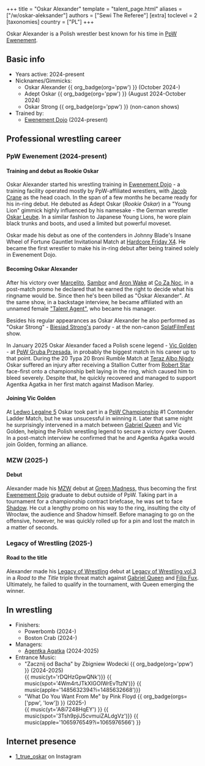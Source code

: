 +++
title = "Oskar Alexander"
template = "talent_page.html"
aliases = ["/w/oskar-aleksander"]
authors = ["Sewi The Referee"]
[extra]
toclevel = 2
[taxonomies]
country = ["PL"]
+++

Oskar Alexander is a Polish wrestler best known for his time in [PpW Ewenement](@/o/ppw.md).

## Basic info

* Years active: 2024-present
* Nicknames/Gimmicks:
  - Oskar Alexander {{ org_badge(org='ppw') }} (October 2024-)
  - Adept Oskar {{ org_badge(org='ppw') }} (August 2024-October 2024)
  - Oskar Strong {{ org_badge(org='ppw') }} (non-canon shows)
* Trained by:
  - [Ewenement Dojo](@/o/ewenement-dojo.md) (2024-present)

## Professional wrestling career

### PpW Ewenement (2024-present)

#### Training and debut as Rookie Oskar

Oskar Alexander started his wrestling training in [Ewenement Dojo](@/o/ewenement-dojo.md) - a training facility operated mostly by PpW-affiliated wrestlers, with [Jacob Crane](@/w/jacob-crane.md) as the head coach.
In the span of a few months he became ready for his in-ring debut.
He debuted as Adept Oskar (_Rookie Oskar_) in a "Young Lion" gimmick highly influenced by his namesake - the German wrestler [Oskar Leube][oskar-leube]. In a similar fashion to Japanese Young Lions, he wore plain black trunks and boots, and used a limited but powerful moveset.

Oskar made his debut as one of the contenders in Johnny Blade's Insane Wheel of Fortune Gauntlet Invitational Match at [Hardcore Friday X4](@/e/ppw/2024-08-23-ppw-hardcore-friday-x4.md). He became the first wrestler to make his in-ring debut after being trained solely in Ewenement Dojo.

#### Becoming Oskar Alexander

After his victory over [Marcelito](@/w/marcelito.md), [Sambor](@/w/sambor.md) and [Aron Wake](@/w/aron-wake.md) at [Co Za Noc](@/e/ppw/2024-10-26-ppw-co-za-noc.md), in a post-match promo he declared that he earned the right to decide what his ringname would be. Since then he's been billed as "Oskar Alexander". At the same show, in a backstage interview, he became affiliated with an unnamed female ["Talent Agent"](@/w/agentka-agatka.md), who became his manager.

Besides his regular appearances as Oskar Alexander he also performed as "Oskar Strong" - [Biesiad Strong's](@/w/biesiad.md) parody - at the non-canon [SplatFilmFest](@/e/ppw/2024-10-30-ppw-chcemy-krwi.md) show.

In January 2025 Oskar Alexander faced a Polish scene legend - [Vic Golden](@/w/vic-golden.md) - at [PpW Gruba Przesada](@c/e/ppw/2025-01-25-ppw-gruba-przesada.md), in probably the biggest match in his career up to that point. During the 20 Typa 20 Broni Rumble Match at [Teraz Albo Nigdy](@/e/ppw/2025-03-15-ppw-teraz-albo-nigdy.md) Oskar suffered an injury after receiving a Stallion Cutter from [Robert Star](@/w/robert-star.md) face-first onto a championship belt laying in the ring, which caused him to bleed severely. Despite that, he quickly recovered and managed to support Agentka Agatka in her first match against Madison Marley. 

#### Joining Vic Golden

At [Ledwo Legalne 5](@/e/ppw/2025-06-07-ppw-ledwo-legalne-5.md) Oskar took part in a [PpW Championship](@/c/ppw-championship.md) #1 Contender Ladder Match, but he was unsucessful in winning it. Later that same night he surprisingly intervened in a match between [Gabriel Queen](@/w/gabriel-queen.md) and Vic Golden, helping the Polish wrestling legend to secure a victory over Queen. In a post-match interview he confirmed that he and Agentka Agatka would join Golden, forming an alliance. 

### MZW (2025-)

#### Debut

Alexander made his [MZW](@/o/mzw.md) debut at [Green Madness](@/e/mzw/2025-06-28-mzw-green-madness.md), thus becoming the first [Ewenement Dojo](@/o/ewenement-dojo.md) graduate to debut outside of PpW.
Taking part in a tournament for a championship contract briefcase, he was set to face [Shadow](@/w/shadow.md). He cut a lengthy promo on his way to the ring, insulting the city of Wrocław, the audience and Shadow himself. Before managing to go on the offensive, however, he was quickly rolled up for a pin and lost the match in a matter of seconds.

### Legacy of Wrestling (2025-)

#### Road to the title

Alexander made his [Legacy of Wrestling](@/o/low.md) debut at [Legacy of Wrestling vol.3](@/e/low/2025-07-11-low-3.md) in a _Road to the Title_ triple threat match against [Gabriel Queen](@/w/gabriel-queen.md) and [Filip Fux](@/w/filip-fux.md). Ultimately, he failed to qualify in the tournament, with Queen emerging the winner.

## In wrestling

* Finishers:
  - Powerbomb (2024-)
  - Boston Crab (2024-)
* Managers:
  - [Agentka Agatka](@/w/agentka-agatka.md) (2024-2025)
* Entrance Music:
  - "Zacznij od Bacha" by Zbigniew Wodecki
    {{ org_badge(org='ppw') }} (2024-2025) <br>
    {{ music(yt='rDQHzGpwQNk')}}
    {{ music(spot='4Wm4rtJTkXIGOIWrEvTtzN')}}
    {{ music(apple='1485632394?i=1485632668')}}
  - "What Do You Want From Me" by Pink Floyd
    {{ org_badge(orgs=['ppw', 'low']) }} (2025-) <br>
    {{ music(yt='A8i7248HqEY') }}
    {{ music(spot='3Tsh9pjiJ5cvmuiZALdgVz')}}
    {{ music(apple='1065976549?i=1065976566') }}

## Internet presence

* [1_true_oskar](https://www.instagram.com/1_true_oskar/) on Instagram

[oskar-leube]: https://en.wikipedia.org/wiki/Oskar_Leube
